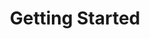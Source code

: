 ---
title: Getting Started
position: 2
parameters:
  - name:
    content:
content_markdown: >-
  Welcome to the test template design


  This API document is designed for those interested in developing for our
  platform.


  This API is still under development and will evolve.


  You'll succeed if you do this.

  {: .success}


  Here's some useful information.

  {: .info}


  Something may not happen if you try and do this.

  {: .warning}


  Something bad will happen if you do this.

  {: .error}
left_code_blocks:
  - code_block:
    title:
    language:
  - code_block: |2-
       $.get("http://api.myapp.com/books/", { "token": "YOUR_APP_KEY"}, function(data) {
         alert(data);
       });
    title: Js
    language: javascript
right_code_blocks:
  - code_block:
    title:
    language:
---